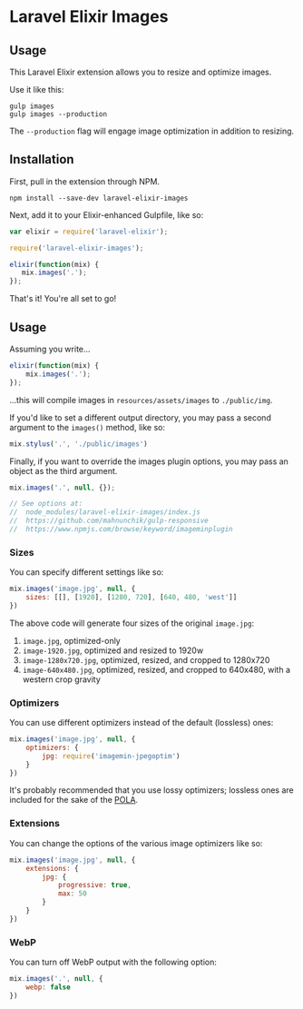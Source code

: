 # Laravel Elixir Images

## Usage

This Laravel Elixir extension allows you to resize and optimize images.

Use it like this:

```
gulp images
gulp images --production
```

The `--production` flag will engage image optimization in addition to resizing.

## Installation

First, pull in the extension through NPM.

```
npm install --save-dev laravel-elixir-images
```

Next, add it to your Elixir-enhanced Gulpfile, like so:

```js
var elixir = require('laravel-elixir');

require('laravel-elixir-images');

elixir(function(mix) {
   mix.images('.');
});
```

That's it! You're all set to go!

## Usage

Assuming you write...

```js
elixir(function(mix) {
    mix.images('.');
});
```

...this will compile images in `resources/assets/images` to `./public/img`.

If you'd like to set a different output directory, you may pass a second argument to the `images()` method, like so:

```js
mix.stylus('.', './public/images')
```

Finally, if you want to override the images plugin options, you may pass an object as the third argument.

```js
mix.images('.', null, {});

// See options at:
//  node_modules/laravel-elixir-images/index.js
//  https://github.com/mahnunchik/gulp-responsive
//  https://www.npmjs.com/browse/keyword/imageminplugin
```

### Sizes

You can specify different settings like so:

```js
mix.images('image.jpg', null, {
    sizes: [[], [1920], [1280, 720], [640, 480, 'west']]
})
```

The above code will generate four sizes of the original `image.jpg`:

1. `image.jpg`, optimized-only
2. `image-1920.jpg`, optimized and resized to 1920w
3. `image-1280x720.jpg`, optimized, resized, and cropped to 1280x720
4. `image-640x480.jpg`, optimized, resized, and cropped to 640x480, with a western crop gravity

### Optimizers

You can use different optimizers instead of the default (lossless) ones:

```js
mix.images('image.jpg', null, {
    optimizers: {
        jpg: require('imagemin-jpegoptim')
    }
})
```

It's probably recommended that you use lossy optimizers; lossless ones are included for the sake of the [POLA](https://en.wikipedia.org/wiki/Principle_of_least_astonishment).

### Extensions

You can change the options of the various image optimizers like so:

```js
mix.images('image.jpg', null, {
    extensions: {
        jpg: {
            progressive: true,
            max: 50
        }
    }
})
```

### WebP

You can turn off WebP output with the following option:

```js
mix.images('.', null, {
    webp: false
})
```

